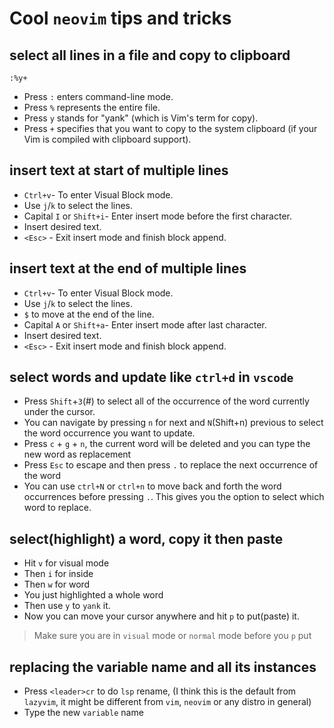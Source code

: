 # Cool `neovim` tips and tricks

## select all lines in a file and copy to clipboard

`:%y+`

- Press `:` enters command-line mode.
- Press `%` represents the entire file.
- Press `y` stands for "yank" (which is Vim's term for copy).
- Press `+` specifies that you want to copy to the system clipboard (if your Vim is compiled with clipboard support).

## insert text at start of multiple lines

- `Ctrl+v`- To enter Visual Block mode.
- Use `j`/`k` to select the lines.
- Capital `I` or `Shift+i`- Enter insert mode before the first character.
- Insert desired text.
- `<Esc>` - Exit insert mode and finish block append.

## insert text at the end of multiple lines

- `Ctrl+v`- To enter Visual Block mode.
- Use `j`/`k` to select the lines.
- `$` to move at the end of the line.
- Capital `A` or `Shift+a`- Enter insert mode after last character.
- Insert desired text.
- `<Esc>` - Exit insert mode and finish block append.

## select words and update like `ctrl+d` in `vscode`

- Press `Shift`+`3`(#) to select all of the occurrence of the word currently under the cursor.
- You can navigate by pressing `n` for next and `N`(Shift+n) previous to select the word occurrence you want to update.
- Press `c` + `g` + `n`, the current word will be deleted and you can type the new word as replacement
- Press `Esc` to escape and then press `.` to replace the next occurrence of the word
- You can use `ctrl+N` or `ctrl+n` to move back and forth the word occurrences before pressing `.`. This gives you the option to select which word to replace.

## select(highlight) a word, copy it then paste

- Hit `v` for visual mode
- Then `i` for inside
- Then `w` for word
- You just highlighted a whole word
- Then use `y` to `yank` it.
- Now you can move your cursor anywhere and hit `p` to put(paste) it.
> Make sure you are in `visual` mode or `normal` mode before you `p` put

## replacing the variable name and all its instances

- Press `<leader>cr` to do `lsp` rename, (I think this is the default from `lazyvim`, it might be different from `vim`, `neovim` or any distro in general)
- Type the new `variable` name
